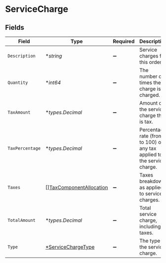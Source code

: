 # ServiceCharge


## Fields

| Field                                                                     | Type                                                                      | Required                                                                  | Description                                                               | Example                                                                   |
| ------------------------------------------------------------------------- | ------------------------------------------------------------------------- | ------------------------------------------------------------------------- | ------------------------------------------------------------------------- | ------------------------------------------------------------------------- |
| `Description`                                                             | **string*                                                                 | :heavy_minus_sign:                                                        | Service charges for this order.                                           | A service charge                                                          |
| `Quantity`                                                                | **int64*                                                                  | :heavy_minus_sign:                                                        | The number of times the charge is charged.                                | 1                                                                         |
| `TaxAmount`                                                               | **types.Decimal*                                                          | :heavy_minus_sign:                                                        | Amount of the service charge that is tax.                                 | 0                                                                         |
| `TaxPercentage`                                                           | **types.Decimal*                                                          | :heavy_minus_sign:                                                        | Percentage rate (from 0 to 100) of any tax applied to the service charge. | 0                                                                         |
| `Taxes`                                                                   | [][TaxComponentAllocation](../../models/shared/taxcomponentallocation.md) | :heavy_minus_sign:                                                        | Taxes breakdown as applied to service charges.                            |                                                                           |
| `TotalAmount`                                                             | **types.Decimal*                                                          | :heavy_minus_sign:                                                        | Total service charge, including taxes.                                    | 0                                                                         |
| `Type`                                                                    | [*ServiceChargeType](../../models/shared/servicechargetype.md)            | :heavy_minus_sign:                                                        | The type of the service charge.                                           | Overpayment                                                               |